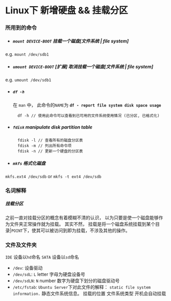 Linux下 新增硬盘 && 挂载分区
=================

### 所用到的命令

- ##### `mount DEVICE-BOOT` 挂载一个磁盘[文件系统 | file system]
e.g. `mount /dev/sdb1`

- ##### `umount DEVICE-BOOT` [扩展] 取消挂载一个磁盘[文件系统 | file system]
e.g. `umount /dev/sdb1`

- ##### `df -h`
    在 `man` 中， 此命令的`NAME`为 **`df - report file system disk space usage`**

        df -h // 使用此命令可以查看到已可用的文件系统使用情况 (已分区, 已格式化)

- ##### `fdisk`    manipulate disk partition table
        fdisk -l // 查看所有的磁盘分区表
        fdisk -m // 列出所有命令项
        fdisk -n // 更新一个硬盘的分区表

- ##### `mkfs` 格式化磁盘
`mkfs.ext4 /dev/sdb` or `mkfs -t ext4 /dev/sdb`

### 名词解释

##### 挂载分区
之前一直对挂载分区的概念有着模糊不清的认识， 以为只要是使一个磁盘能够作为文件夹正常操作就为挂载。
其实不然， 挂载是将一个磁盘系统挂载到某个目录|`POINT`下，使其可以被访问到即为挂载，不涉及其他的操作。


### 文件及文件夹
`IDE` 设备以`hd`命名
`SATA` 设备以`sd`命名

- `/dev`:  设备驱动
- `/dev/sdL`:  `L` letter 字母为硬盘设备号
- `/dev/sdLN`: `N` number 数字为硬盘下划分的磁盘驱动号
- `/etc/fstab`:
    `Ubuntu Server`下对此文件的解释： `static file system information.`
    静态文件系统信息。 挂载的位置 文件系统类型
    开机会自动挂载